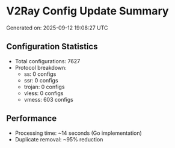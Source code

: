 # V2Ray Config Update Summary
Generated on: 2025-09-12 19:08:27 UTC

## Configuration Statistics
- Total configurations: 7627
- Protocol breakdown:
  - ss: 0 configs
  - ssr: 0 configs
  - trojan: 0 configs
  - vless: 0 configs
  - vmess: 603 configs

## Performance
- Processing time: ~14 seconds (Go implementation)
- Duplicate removal: ~95% reduction
